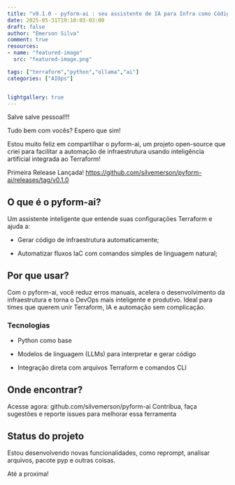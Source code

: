 ```yaml
---
title: "v0.1.0 - pyform-ai : seu assistente de IA para Infra como Código com Terraform!"
date: 2025-05-31T19:10:03-03:00
draft: false
author: "Emerson Silva"
comment: true 
resources:
- name: "featured-image"
  src: "featured-image.png"

tags: ["terraform","python","ollama","ai"]
categories: ["AIOps"]


lightgallery: true
---
```


Salve salve pessoal!!!

Tudo bem com vocês? Espero que sim!  

Estou muito feliz em compartilhar o pyform-ai, um projeto open-source que criei para facilitar a automação de infraestrutura usando inteligência artificial integrada ao Terraform!

Primeira Release Lançada! https://github.com/silvemerson/pyform-ai/releases/tag/v0.1.0

## O que é o pyform-ai?

Um assistente inteligente que entende suas configurações Terraform e ajuda a:

- Gerar código de infraestrutura automaticamente;

- Automatizar fluxos IaC com comandos simples de linguagem natural;

## Por que usar?

Com o pyform-ai, você reduz erros manuais, acelera o desenvolvimento da infraestrutura e torna o DevOps mais inteligente e produtivo. Ideal para times que querem unir Terraform, IA e automação sem complicação.

### Tecnologias

- Python como base

- Modelos de linguagem (LLMs) para interpretar e gerar código

- Integração direta com arquivos Terraform e comandos CLI

## Onde encontrar?

Acesse agora: github.com/silvemerson/pyform-ai
Contribua, faça sugestões e reporte issues para melhorar essa ferramenta

## Status do projeto

Estou desenvolvendo novas funcionalidades, como reprompt, analisar arquivos, pacote pyp e outras coisas. 

Até a proxima!


<div id="giscus-comments">
  <script src="https://giscus.app/client.js"
          data-repo="silvemerson/emerson-silva-blog"
          data-repo-id="R_kgDONTalJA"
          data-category="General"
          data-category-id="DIC_kwDONTalJM4CkhmM"
          data-mapping="pathname"
          data-strict="0"
          data-reactions-enabled="1"
          data-emit-metadata="1"
          data-input-position="top"
          data-theme="dark"
          data-lang="pt"
          data-loading="lazy"
          crossorigin="anonymous"
          async>
  </script>
</div>